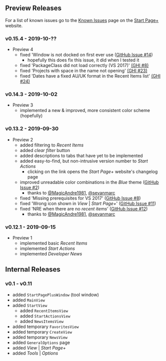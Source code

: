 ## Preview Releases

For a list of known issues go to the [Known Issues][known-issues-url]
page on the [Start Page+][start-page-plus-url] website.

[start-page-plus-url]: https://luminous-software.solutions/start-page-plus
[known-issues-url]: https://luminous-software.solutions/start-page-plus/known-issues

### v0.15.4 - 2019-10-??

  - Preview 4
    - fixed 'Window is not docked on first ever use ([GitHub Issue #14][github-issue-14])
      - hopefully this does fix this issue, it did when I tested it
    - fixed 'PackageClass did not load correctly (VS 2017)' [(GHI #8)][github-issue-8]
    - fixed 'Projects with space in the name not opening' [(GHI #23)][github-issue-23]
    - fixed 'Dates have a fixed AU/UK format in the Recent Items list' [(GHI #24)][github-issue-24]

[github-issue-8]: https://github.com/luminous-software/start-page-plus/issues/8
[github-issue-14]: https://github.com/luminous-software/start-page-plus/issues/14
[github-issue-23]: https://github.com/luminous-software/start-page-plus/issues/23
[github-issue-24]: https://github.com/luminous-software/start-page-plus/issues/24

### v0.14.3 - 2019-10-02

  - Preview 3
    - implemented a new & improved, more consistent color scheme (hopefully)

### v0.13.2 - 2019-09-30

  - Preview 2
    - added filtering to *Recent Items*
    - added *clear filter* button
    - added descriptions to tabs that have yet to be implemented
    - added easy-to-find, but non-intrusive version number to *Start Actions*
        - clicking on the link opens the *Start Page+* website's changelog page
    - improved unreadable color combinations in the *Blue* theme ([GitHub Issue #2][github-issue-2])
        - thanks to [@MagicAndre1981][MagicAndre1981], [@sevanmarc][sevanmarc]
    - fixed 'Missing prerequisites for VS 2017' ([GitHub Issue #8][github-issue-8])
    - fixed 'Wrong icon shown in _View_ | _Start Page+_' ([GitHub Issue #11][github-issue-11])
    - fixed 'NRE when there are no _recent items_' ([GitHub Issue #12][github-issue-12])
        - thanks to [@MagicAndre1981][MagicAndre1981], [@sevanmarc][sevanmarc]

[github-issue-2]: https://github.com/luminous-software/start-page-plus/issues/2
[github-issue-8]: https://github.com/luminous-software/start-page-plus/issues/8
[github-issue-11]: https://github.com/luminous-software/start-page-plus/issues/11
[github-issue-12]: https://github.com/luminous-software/start-page-plus/issues/12
[sevanmarc]: https://github.com/sevanmarc
[MagicAndre1981]: https://github.com/MagicAndre1981


### v0.12.1 - 2019-09-15

  - Preview 1
    - implemented basic *Recent Items*
    - implemented *Start Actions*
    - implemented *Developer News*

## Internal Releases

### v0.1 - v0.11

  - added `StartPagePlusWindow` (tool window)
  - added `MainView`
  - added `StartView`
 	- added `RecentItemsView`
	- added `StartActionsView`
	- added `NewsItemsView`
  - added temporary `FavoritesView`
  - added temporary `CreateView`
  - added temporary `NewsView`
  - added `GeneralOptions` page
  - added *View* | *Start Page+*
  - added *Tools* | *Options*
